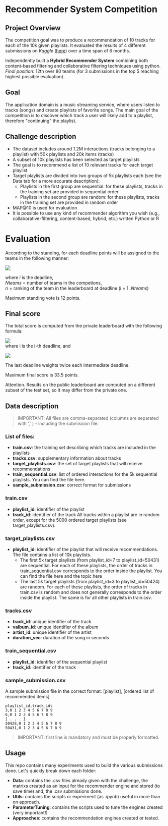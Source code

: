 # Recommender System Competition

## Project Overview
The competition goal was to produce a recommendation of 10 tracks for each of the 10k given playlists. 
It evaluated the results of 4 different submissions on *Kaggle* ([here](https://www.kaggle.com/c/recommender-system-2018-challenge-polimi/overview)) over a time span of 6 months. <br/>

Independently built a **Hybrid Recommender System** combining both content-based filtering and collaborative filtering techniques using python.  <br/>
*Final position*: 12th over 80 teams (for 3 submissions in the top 5 reaching highest possible evaluation).

## Goal

The application domain is a music streaming service, where users listen to tracks (songs) and create playlists of favorite songs. The main goal of the competition is to discover which track a user will likely add to a playlist, therefore "continuing" the playlist.

## Challenge description

- The dataset includes around 1.2M interactions (tracks belonging to a playlist) with 50k playlists and 20k items (tracks)
- A subset of 10k playlists has been selected as target playlists
- The goal is to recommend a list of 10 relevant tracks for each target playlist
- Target playlists are divided into two groups of 5k playlists each (see the Data tab for a more accurate description):
  - Playlists in the first group are sequential: for these playlists, tracks in the training set are provided in sequential order
  - Playlists in the second group are random: for these playlists, tracks in the training set are provided in random order
- MAP@10 is used for evaluation
- It is possible to use any kind of recommender algorithm you wish (e.g., collaborative-filtering, content-based, hybrid, etc.) written Python or R

# Evaluation
According to the standing, for each deadline points will be assigned to the teams in the following manner:

<img src="https://render.githubusercontent.com/render/math?math=si = 12 - 12 \times \log2{ \left [ \frac{ri - 1}{N\textrm{teams} - 1} +1 \right ] }">
 <br/>

where *i* is the deadline, <br/>
*Nteams* = number of teams in the competions, <br/>
*ri* = ranking of the team in the leaderboard at deadline (i = 1..*Nteams*) <br/>

Maximum standing vote is 12 points.

## Final score

The total score is computed from the private leaderboard with the following formula:

<img src="https://render.githubusercontent.com/render/math?math=\textrm{score} = \frac{ \sum{i} wi \cdot si }{\sum{i} w_i} + b + t + a">
 <br/>
where i is the i-th deadline, and

<img src="https://render.githubusercontent.com/render/math?math=wi = 1 \textrm{ (intermediate deadline)}
wi = 2 \textrm{ (final deadline)}">
 <br/>


The last deadline weights twice each intermediate deadline.

Maximum final score is 33.5 points.

Attention. Results on the public leaderboard are computed on a different subset of the test set, so it may differ from the private one.


## Data description

> IMPORTANT: All files are comma-separated (columns are separated with ',' ) - including the submission file.

### List of files: 

- **train.csv**: the training set describing which tracks are included in the playlists
- **tracks.csv**: supplementary information about tracks
- **target_playlists.csv**: the set of target playlists that will receive recommendations
- **train_sequential.csv**: list of ordered interactions for the 5k sequential playlists. You can find the file here.
- **sample_submission.csv**: correct format for submissions

### train.csv
- **playlist_id**: identifier of the playlist
- **track_id**: identifier of the track
All tracks within a playlist are in random order, except for the 5000 ordered target playlists (see target_playlists.csv).

### target_playlists.csv
- **playlist_id**: identifier of the playlist that will receive recommendations. The file contains a list of 10k playlists.
  - The first 5k target playlists (from playlist_id=7 to playlist_id=50431) are sequential. For each of these playlists, the order of tracks in train_sequential.csv corresponds to the order inside the playlist. You can find the file here and the topic here
  - The last 5k target playlists (from playlist_id=3 to playlist_id=50424) are random. For each of these playlists, the order of tracks in train.csv is random and does not generally corresponds to the order inside the playlist. The same is for all other playlists in train.csv.

### tracks.csv
- **track_id**: unique identifier of the track
- **valbum_id**: unique identifier of the album
- **artist_id**: unique identifier of the artist
- **duration_sec**: duration of the song in seconds

### train_sequential.csv
- **playlist_id**: identifier of the sequential playlist
- **track_id**: identifier of the track

### sample_submission.csv
A sample submission file in the correct format: [playlist], [ordered list of recommended items]

```
playlist_id,track_ids
3,0 1 2 3 4 5 6 7 8 9 
6,0 1 2 3 4 5 6 7 8 9
[ . . . ]
50428,0 1 2 3 4 5 6 7 8 9
50431,0 1 2 3 4 5 6 7 8 9
```

> IMPORTANT: first line is mandatory and must be properly formatted.


## Usage
This repo contains many experiments used to build the various submissions done. Let's quickly break down each folder:

- **Data**: contains the .csv files already given with the challenge, the matrixs created as an input for the recommender engine and stored (to save time) and, the .csv submissions done.
- **Utils**: contains the scripts or experiment (as .ipynb) useful in more than on approach.
- **ParameterTuning**: contains the scripts used to tune the engines created (very important!)
- **Approaches**: contains the recommendation engines created or tested.
